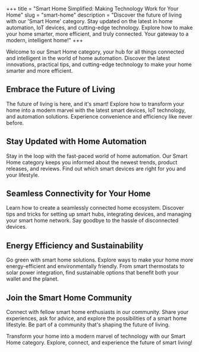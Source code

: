 +++
title = "Smart Home Simplified: Making Technology Work for Your Home"
slug = "smart-home"
description = "Discover the future of living with our 'Smart Home' category. Stay updated on the latest in home automation, IoT devices, and cutting-edge technology. Explore how to make your home smarter, more efficient, and truly connected. Your gateway to a modern, intelligent home!"
+++

Welcome to our Smart Home category, your hub for all things connected and intelligent in the world of home automation. Discover the latest innovations, practical tips, and cutting-edge technology to make your home smarter and more efficient.

## Embrace the Future of Living

The future of living is here, and it's smart! Explore how to transform your home into a modern marvel with the latest smart devices, IoT technology, and automation solutions. Experience convenience and efficiency like never before.

## Stay Updated with Home Automation

Stay in the loop with the fast-paced world of home automation. Our Smart Home category keeps you informed about the newest trends, product releases, and reviews. Find out which smart devices are right for you and your lifestyle.

## Seamless Connectivity for Your Home

Learn how to create a seamlessly connected home ecosystem. Discover tips and tricks for setting up smart hubs, integrating devices, and managing your smart home network. Say goodbye to the hassle of disconnected devices.

## Energy Efficiency and Sustainability

Go green with smart home solutions. Explore ways to make your home more energy-efficient and environmentally friendly. From smart thermostats to solar power integration, find sustainable options that benefit both your wallet and the planet.

## Join the Smart Home Community

Connect with fellow smart home enthusiasts in our community. Share your experiences, ask for advice, and explore the possibilities of a smart home lifestyle. Be part of a community that's shaping the future of living.

Transform your home into a modern marvel of technology with our Smart Home category. Explore, connect, and experience the future of smart living!

